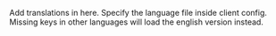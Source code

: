 Add translations in here. Specify the language file inside client config. Missing keys in other languages will load the english version instead.